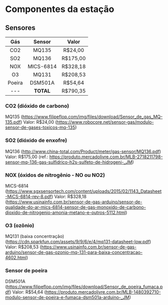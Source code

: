 # Componentes da estação

## Sensores


Gás      | Sensor   | Valor 
:-------:|:--------:|:-------:
CO2      | MQ135    | R$24,00
SO2      | MQ136    | R$175,00 
NOX      | MICS-6814| R$328,18
O3       | MQ131    | R$208,53
Poeira   | DSM501A  | R$54,64
  ---    | **TOTAL**    | R$790,35

### CO2 (dióxido de carbono)
MQ135 (https://www.filipeflop.com/img/files/download/Sensor_de_gas_MQ-135.pdf)
Valor: R$24,00 (https://www.robocore.net/sensor-gas/modulo-sensor-de-gases-toxicos-mq-135)

### SO2 (dióxido de enxofre)
MQ136 (http://www.china-total.com/Product/meter/gas-sensor/MQ136.pdf)
Valor: R$175,00 (ref.: https://produto.mercadolivre.com.br/MLB-2718211798-sensor-mq-136-gas-sulfidrico-h2s-sulfeto-de-hidrogeni-_JM)

### NOX (óxidos de nitrogênio - NO ou NO2)
MICS-6814 (https://www.sgxsensortech.com/content/uploads/2015/02/1143_Datasheet-MiCS-6814-rev-8.pdf)
Valor: R$328,18 (https://www.usinainfo.com.br/sensor-de-gas-arduino/sensor-de-qualidade-do-ar-mics-6814-sensor-de-gas-monoxido-de-carbono-dioxido-de-nitrogenio-amonia-metano-e-outros-5112.html)

### O3 (ozônio)
MQ131 (baixa concentração) (https://cdn.sparkfun.com/assets/9/9/6/e/4/mq131-datasheet-low.pdf)
Valor: R$208,53 (https://www.usinainfo.com.br/sensor-de-gas-arduino/sensor-de-gas-ozonio-mq-131-para-baixa-concentracao-4602.html)

### Sensor de poeira
DSM501A (https://www.filipeflop.com/img/files/download/Sensor_de_poeira_fumaca.pdf)
Valor: R$54,64 (https://produto.mercadolivre.com.br/MLB-1480392710-modulo-sensor-de-poeira-e-fumaca-dsm501a-arduino-_JM)


